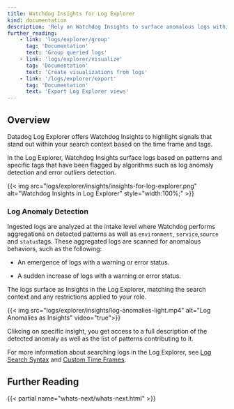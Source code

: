 ```yaml
---
title: Watchdog Insights for Log Explorer
kind: documentation
description: 'Rely on Watchdog Insights to surface anomalous logs within your search context.'
further_reading:
    - link: 'logs/explorer/group'
      tag: 'Documentation'
      text: 'Group queried logs'
    - link: 'logs/explorer/visualize'
      tag: 'Documentation'
      text: 'Create visualizations from logs'
    - link: '/logs/explorer/export'
      tag: 'Documentation'
      text: 'Export Log Explorer views'
---
```


## Overview

Datadog Log Explorer offers Watchdog Insights to highlight signals that stand out within your search context based on the time frame and tags.

In the Log Explorer, Watchdog Insights surface logs based on patterns and specific tags that have been flagged by algorithms such as log anomaly detection and error outliers detection.

{{< img src="logs/explorer/insights/insights-for-log-explorer.png" alt="Watchdog Insights in Log Explorer" style="width:100%;" >}}

### Log Anomaly Detection

Ingested logs are analyzed at the intake level where Watchdog performs aggregations on detected patterns as well as `environment`, `service`,`source` and `status`tags.
These aggregated logs are scanned for anomalous behaviors, such as the following:
- An emergence of logs with a warning or error status.
* A sudden increase of logs with a warning or error status.


The logs surface as Insights in the Log Explorer, matching the search context and any restrictions applied to your role.

{{< img src="logs/explorer/insights/log-anomalies-light.mp4" alt="Log Anomalies as Insights" video="true">}}

Clikcing on specific insight, you get access to a full description of the detected anomaly as well as the list of patterns contributing to it.



For more information about searching logs in the Log Explorer, see [Log Search Syntax][1] and [Custom Time Frames][2].

## Further Reading

{{< partial name="whats-next/whats-next.html" >}}

[1]: /logs/search-syntax
[2]: /dashboards/guide/custom_time_frames
[3]: /logs/indexes
